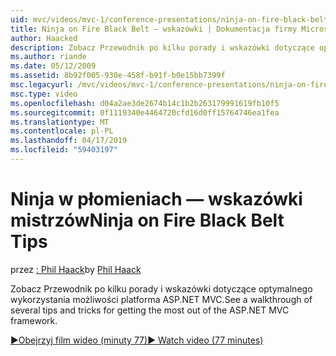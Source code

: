 ```yaml
---
uid: mvc/videos/mvc-1/conference-presentations/ninja-on-fire-black-belt-tips
title: Ninja on Fire Black Belt — wskazówki | Dokumentacja firmy Microsoft
author: Haacked
description: Zobacz Przewodnik po kilku porady i wskazówki dotyczące optymalnego wykorzystania możliwości platforma ASP.NET MVC.
ms.author: riande
ms.date: 05/12/2009
ms.assetid: 8b92f005-930e-458f-b91f-b0e15bb7399f
msc.legacyurl: /mvc/videos/mvc-1/conference-presentations/ninja-on-fire-black-belt-tips
msc.type: video
ms.openlocfilehash: d04a2ae3de2674b14c1b2b263179991619fb10f5
ms.sourcegitcommit: 0f1119340e4464720cfd16d0ff15764746ea1fea
ms.translationtype: MT
ms.contentlocale: pl-PL
ms.lasthandoff: 04/17/2019
ms.locfileid: "59403197"
---
```

# <a name="ninja-on-fire-black-belt-tips"></a><span data-ttu-id="71b7c-103">Ninja w płomieniach — wskazówki mistrzów</span><span class="sxs-lookup"><span data-stu-id="71b7c-103">Ninja on Fire Black Belt Tips</span></span>

<span data-ttu-id="71b7c-104">przez [: Phil Haack](https://github.com/Haacked)</span><span class="sxs-lookup"><span data-stu-id="71b7c-104">by [Phil Haack](https://github.com/Haacked)</span></span>

<span data-ttu-id="71b7c-105">Zobacz Przewodnik po kilku porady i wskazówki dotyczące optymalnego wykorzystania możliwości platforma ASP.NET MVC.</span><span class="sxs-lookup"><span data-stu-id="71b7c-105">See a walkthrough of several tips and tricks for getting the most out of the ASP.NET MVC framework.</span></span>

[<span data-ttu-id="71b7c-106">&#9654;Obejrzyj film wideo (minuty 77)</span><span class="sxs-lookup"><span data-stu-id="71b7c-106">&#9654; Watch video (77 minutes)</span></span>](https://channel9.msdn.com/Blogs/ASP-NET-Site-Videos/ninja-on-fire-black-belt-tips)
